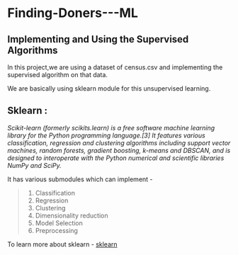 # Finding-Doners---ML
## Implementing and Using the Supervised Algorithms 

In this project,we are using a dataset of census.csv and implementing the supervised algorithm on that data.

We are basically using sklearn module for this unsupervised learning.
## Sklearn :

*Scikit-learn (formerly scikits.learn) is a free software machine learning library for the Python programming language.[3] It features various classification, regression and clustering algorithms including support vector machines, random forests, gradient boosting, k-means and DBSCAN, and is designed to interoperate with the Python numerical and scientific libraries NumPy and SciPy.*

It has various submodules which can implement -
> 1. Classification
> 2. Regression
> 3. Clustering
> 4. Dimensionality reduction
> 5. Model Selection
> 6. Preprocessing

To learn more about sklearn - [sklearn](https://scikit-learn.org/stable/)
